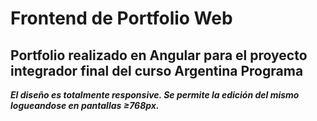 # Frontend de Portfolio Web
## Portfolio realizado en Angular para el proyecto integrador final del curso Argentina Programa
***El diseño es totalmente responsive. Se permite la edición del mismo logueandose en pantallas ≥768px.***

